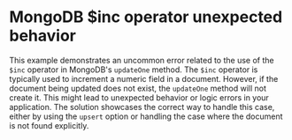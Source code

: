 # MongoDB $inc operator unexpected behavior
This example demonstrates an uncommon error related to the use of the `$inc` operator in MongoDB's `updateOne` method.
The `$inc` operator is typically used to increment a numeric field in a document. However, if the document being updated does not exist, the `updateOne` method will not create it. This might lead to unexpected behavior or logic errors in your application. The solution showcases the correct way to handle this case, either by using the `upsert` option or handling the case where the document is not found explicitly.